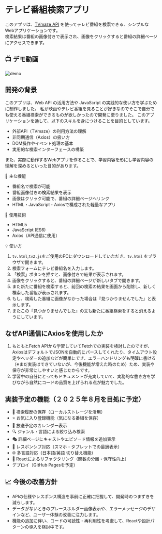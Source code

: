 # テレビ番組検索アプリ

このアプリは、[TVmaze API](https://www.tvmaze.com/api) を使ってテレビ番組を検索できる、シンプルなWebアプリケーションです。  
検索結果は番組の画像付きで表示され、画像をクリックすると番組の詳細ページにアクセスできます。

## 📺 デモ動画
![demo](https://github.com/user-attachments/assets/2bf62496-10d9-41be-b49a-a13d7443c41a)

## 開発の背景

このアプリは、Web API の活用方法や JavaScript の実践的な使い方を学ぶために制作しました。
私が映画やテレビ番組を見ることが好きなのでそこで自分でも使える番組検索ができるものが欲しかったので開発に至りました。
このアプリケーションを通して、以下のスキルを身につけることを目的としています。

- 外部API（TVmaze）の利用方法の理解
- 非同期通信（Axios）の扱い方
- DOM操作やイベント処理の基本
- 実用的な検索インターフェースの構築

また、実際に動作するWebアプリを作ることで、学習内容を形にし学習内容の理解を深めるといった目的があります。




 🚀 主な機能

- 番組名で検索が可能
- 番組画像付きの検索結果を表示
- 画像はクリック可能で、番組の詳細ページへリンク
- HTML・JavaScript・Axiosで構成された軽量なアプリ

🔧 使用技術

- HTML5
- JavaScript (ES6)
- Axios（API通信に使用）


💡 使い方

1. `tv.html`,`tv2.js`をご使用のPCにダウンロードしていただき、`tv.html` をブラウザで開きます。
2. 検索フォームにテレビ番組名を入力します。
3. 「検索」ボタンを押すと、画像付きで結果が表示されます。
4. 画像をクリックすると、番組の詳細ページが新しいタブで開きます。
5. また新たに番組を検索すると、前回の検索の結果を画面から削除し、新しく検索した番組が表示されます。
6. もし、検索した番組に画像がなかった場合は『見つかりませんでした』と表示します。
7. またこの『見つかりませんでした』の文も新たに番組検索をすると消えるようにしています。
　

## なぜAPI通信にAxiosを使用したか
1. もともとFetch APIから学習していてFetchでの実装を検討したのですが、AxiosはデフォルトでJSONを自動的にパースしてくれたり、タイムアウト設定やヘッダーの追加などが簡単にでき、エラーハンドリングも明確に書ける（※まだ実装はできていないが、今後機能が増えた時のため）ため、実装や保守が非常にしやすいと感じたからです。
2. 学習中の自分にとってもドキュメントが充実していて、実務的な書き方を学びながら自然にコードの品質を上げられる点が魅力でした。

##  実装予定の機能（２０２５年８月を目処に予定）

- 🔁 検索履歴の保存（ローカルストレージを活用）
- ⭐ お気に入り登録機能（気になる番組を保存）
- 📅 放送予定のカレンダー表示
- 🔍 ジャンル・言語による絞り込み検索
- 🎭 詳細ページにキャストやエピソード情報を追加表示
- 📱 レスポンシブ対応（スマホ・タブレットでの最適表示）
- 🌐 多言語対応（日本語/英語 切り替え機能）
- 🧩 Reactによるリファクタリング（関数の分離・保守性向上）
- デプロイ（GitHub Pagesを予定）

## 📈 今後の改善方針

- APIの仕様やレスポンス構造を事前に正確に把握して、開発時のつまずきを減らします。
- データがないときのプレースホルダー画像表示や、エラーメッセージのデザインなど、ユーザー体験の改善に注力します。
- 機能の追加に伴い、コードの可読性・再利用性を考慮して、Reactや設計パターンの導入を検討中です。











